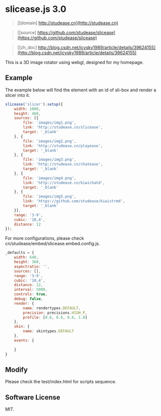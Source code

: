 # slicease.js 3.0

> [[domain] http://studease.cn](http://studease.cn)

> [[source] https://github.com/studease/slicease](https://github.com/studease/slicease)

> [[zh_doc] http://blog.csdn.net/icysky1989/article/details/39624155](http://blog.csdn.net/icysky1989/article/details/39624155)

This is a 3D image rotator using webgl, designed for my homepage. 


## Example

The example below will find the element with an id of sli-box and render a slicer into it.

```js
slicease('slicer').setup({
	width: 1000,
	height: 460,
	sources: [{
		file: 'images/img1.png',
		link: 'http://studease.cn/slicease',
		target: '_blank'
	}, {
		file: 'images/img2.png',
		link: 'http://studease.cn/playease',
		target: '_blank'
	}, {
		file: 'images/img3.png',
		link: 'http://studease.cn/chatease',
		target: '_blank'
	}, {
		file: 'images/img4.png',
		link: 'http://studease.cn/kiwichatd',
		target: '_blank'
	}, {
		file: 'images/img5.png',
		link: 'https://github.com/studease/kiwistrmd',
		target: '_blank'
	}],
	range: '3-9',
	cubic: '10,4',
	distance: 12
});
```

For more configurations, please check cn/studease/embed/slicease.embed.config.js.

```js
_defaults = {
	width: 640,
	height: 360,
	aspectratio: '',
	sources: [],
	range: '3-9',
	cubic: '10,4',
	distance: 12,
	interval: 5000,
	controls: true,
	debug: false,
	render: {
		name: rendertypes.DEFAULT,
		precision: precisions.HIGH_P,
		profile: [0.6, 0.6, 0.6, 1.0]
	},
	skin: {
		name: skintypes.DEFAULT
	},
	events: {
		
	}
}
```


## Modify

Please check the test/index.html for scripts sequence.


## Software License

MIT.
